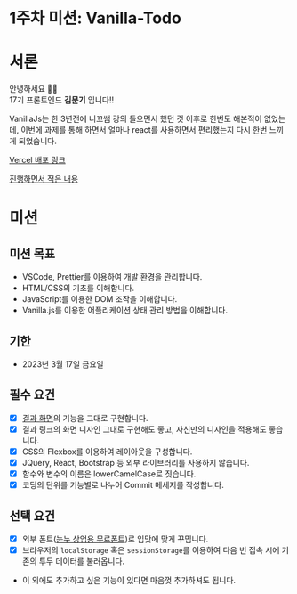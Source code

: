 # 1주차 미션: Vanilla-Todo

# 서론

안녕하세요 🙌🏻   
17기 프론트엔드 **김문기** 입니다!!   

VanillaJs는 한 3년전에 니꼬쌤 강의 들으면서 했던 것 이후로 한번도 해본적이 없었는데,
이번에 과제를 통해 하면서 얼마나 react를 사용하면서 편리했는지 다시 한번 느끼게 되었습니다.



[Vercel 배포 링크](https://vanilla-todo-17th-one.vercel.app/)   

[진행하면서 적은 내용](https://www.notion.so/moong23/1-Vanilla-todo-6bd93f8cd63543738c49d7297d64877b?pvs=4)

# 미션

## 미션 목표

- VSCode, Prettier를 이용하여 개발 환경을 관리합니다.
- HTML/CSS의 기초를 이해합니다.
- JavaScript를 이용한 DOM 조작을 이해합니다.
- Vanilla.js를 이용한 어플리케이션 상태 관리 방법을 이해합니다.

## 기한

- 2023년 3월 17일 금요일

## 필수 요건

- [x] [결과 화면](https://vanilla-todo-16th-kongnayeon.vercel.app/)의 기능을 그대로 구현합니다.
- [x] 결과 링크의 화면 디자인 그대로 구현해도 좋고, 자신만의 디자인을 적용해도 좋습니다.
- [x] CSS의 Flexbox를 이용하여 레이아웃을 구성합니다.
- [x] JQuery, React, Bootstrap 등 외부 라이브러리를 사용하지 않습니다.
- [x] 함수와 변수의 이름은 lowerCamelCase로 짓습니다.
- [x] 코딩의 단위를 기능별로 나누어 Commit 메세지를 작성합니다.

## 선택 요건

- [x] 외부 폰트([눈누 상업용 무료폰트](https://noonnu.cc/))로 입맛에 맞게 꾸밉니다.
- [x] 브라우저의 `localStorage` 혹은 `sessionStorage`를 이용하여 다음 번 접속 시에 기존의 투두 데이터를 불러옵니다.
- 이 외에도 추가하고 싶은 기능이 있다면 마음껏 추가하셔도 됩니다.
